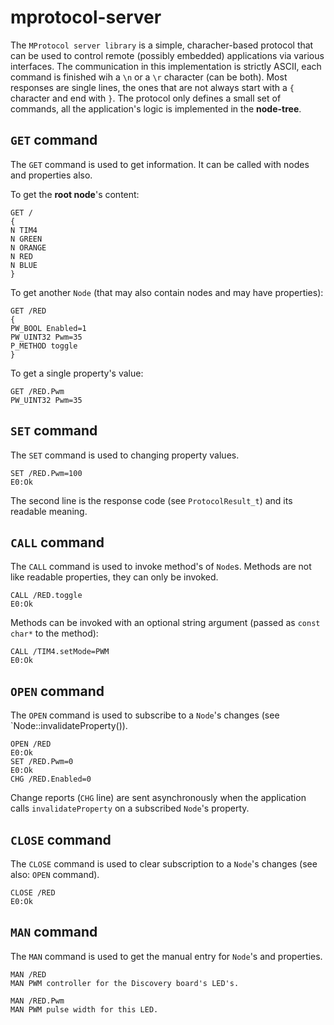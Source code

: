 # mprotocol-server
The `MProtocol server library` is a simple, characher-based protocol that can
be used to control remote (possibly embedded) applications via various
interfaces. The communication in this implementation is strictly ASCII, each
command is finished wih a `\n` or a `\r` character (can be both). Most
responses are single lines, the ones that are not always start with a `{`
character and end with `}`. The protocol only defines a small set of commands,
all the application's logic is implemented in the **node-tree**.

## `GET` command

The `GET` command is used to get information. It can be called with nodes and
properties also.

To get the **root node**'s content:
```
GET /
{
N TIM4
N GREEN
N ORANGE
N RED
N BLUE
}
```

To get another `Node` (that may also contain nodes and may have properties):
```
GET /RED
{
PW_BOOL Enabled=1
PW_UINT32 Pwm=35
P_METHOD toggle
}
```

To get a single property's value:
```
GET /RED.Pwm
PW_UINT32 Pwm=35
```

## `SET` command
The `SET` command is used to changing property values.

```
SET /RED.Pwm=100
E0:Ok
```

The second line is the response code (see `ProtocolResult_t`) and its
readable meaning.

## `CALL` command
The `CALL` command is used to invoke method's of `Node`s. Methods are not
like readable properties, they can only be invoked.

```
CALL /RED.toggle
E0:Ok
```

Methods can be invoked with an optional string argument (passed as `const char*` to the method):

```
CALL /TIM4.setMode=PWM
E0:Ok
```

## `OPEN` command
The `OPEN` command is used to subscribe to a `Node`'s changes (see
`Node::invalidateProperty()).

```
OPEN /RED
E0:Ok
SET /RED.Pwm=0
E0:Ok
CHG /RED.Enabled=0
```

Change reports (`CHG` line) are sent asynchronously when the application calls
`invalidateProperty` on a subscribed `Node`'s property.

## `CLOSE` command
The `CLOSE` command is used to clear subscription to a `Node`'s changes (see
also: `OPEN` command).

```
CLOSE /RED
E0:Ok
```

## `MAN` command
The `MAN` command is used to get the manual entry for `Node`'s and properties.

```
MAN /RED
MAN PWM controller for the Discovery board's LED's.
```

```
MAN /RED.Pwm
MAN PWM pulse width for this LED.
```
